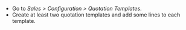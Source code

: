 - Go to *Sales \> Configuration \> Quotation Templates*.
- Create at least two quotation templates and add some lines to each template.

